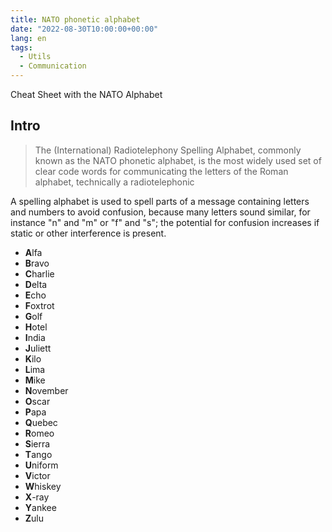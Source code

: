 ```yaml
---
title: NATO phonetic alphabet
date: "2022-08-30T10:00:00+00:00"
lang: en
tags:
  - Utils
  - Communication
---
```


Cheat Sheet with the NATO Alphabet

## Intro ##

> The (International) Radiotelephony Spelling Alphabet, commonly known as the NATO phonetic alphabet, is the most widely used set of clear code words for communicating the letters of the Roman alphabet, technically a radiotelephonic

A spelling alphabet is used to spell parts of a message containing letters and numbers to avoid confusion, because many letters sound similar, for instance "n" and "m" or "f" and "s"; the potential for confusion increases if static or other interference is present.

* **A**lfa
* **B**ravo
* **C**harlie
* **D**elta
* **E**cho
* **F**oxtrot
* **G**olf
* **H**otel
* **I**ndia
* **J**uliett
* **K**ilo
* **L**ima
* **M**ike
* **N**ovember
* **O**scar
* **P**apa
* **Q**uebec
* **R**omeo
* **S**ierra
* **T**ango
* **U**niform
* **V**ictor
* **W**hiskey
* **X**-ray
* **Y**ankee
* **Z**ulu
